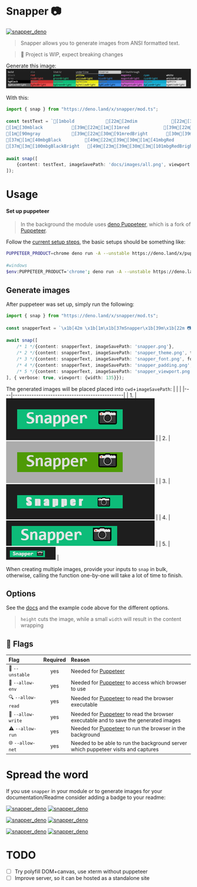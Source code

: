 # Snapper 📷
[![snapper_deno](https://img.shields.io/badge/-snapper%20%F0%9F%93%B7-%230DBC79?style=flat-square)](https://github.com/littletof/snapper)


> Snapper allows you to generate images from ANSI formatted text.

> 🚧 Project is WIP, expect breaking changes

Generate this image:
![Example generated output](docs/images/all.png)

With this:
```ts
import { snap } from "https://deno.land/x/snapper/mod.ts";

const testText = `[1mbold            [22m[2mdim             [22m[3mitalic          [23m[4munderline       [24m[7minverse         [27m[9mstrikethrough   [29m 
[1m[30mblack           [39m[22m[1m[31mred             [39m[22m[1m[32mgreen           [39m[22m[1m[33myellow          [39m[22m[1m[34mblue            [39m[22m[1m[35mmagenta         [39m[22m[1m[36mcyan            [39m[22m[1m[37mwhite         [39m[22m
[1m[90mgray            [39m[22m[30m[91mredBright       [30m[39m[30m[92mgreenBright     [30m[39m[30m[93myellowBright    [30m[39m[30m[94mblueBright      [30m[39m[30m[95mmagentaBright   [30m[39m[30m[96mcyanBright      [30m[39m[30m[97mwhiteBright  [30m[39m
[37m[1m[40mbgBlack         [49m[22m[39m[30m[1m[41mbgRed           [49m[22m[39m[30m[1m[42mbgGreen         [49m[22m[39m[30m[1m[43mbgYellow        [49m[22m[39m[30m[1m[44mbgBlue          [49m[22m[39m[30m[1m[45mbgMagenta       [49m[22m[39m[30m[1m[46mbgCyan          [49m[22m[39m[30m[1m[47mbgWhite       [49m[22m[39m
[37m[3m[100mbgBlackBright   [49m[23m[39m[30m[3m[101mbgRedBright     [49m[23m[39m[30m[3m[102mbgGreenBright   [49m[23m[39m[30m[3m[103mbgYellowBright  [49m[23m[39m[30m[3m[104mbgBlueBright    [49m[23m[39m[30m[3m[105mbgMagentaBright [49m[23m[39m[30m[3m[106mbgCyanBright    [49m[23m[39m[30m[3m[107mbgWhiteBright [49m[23m[39m`;

await snap([
    {content: testText, imageSavePath: 'docs/images/all.png', viewport: {width: 1045}},
]);
```

# Usage

#### Set up puppeteer
> In the background the module uses [deno Puppeteer](https://deno.land/x/puppeteer@9.0.2), which is a fork of [Puppeteer](https://github.com/puppeteer/puppeteer).

Follow the [current setup steps](https://github.com/lucacasonato/deno-puppeteer#installation), the basic setups should be something like:

```bash
PUPPETEER_PRODUCT=chrome deno run -A --unstable https://deno.land/x/puppeteer@9.0.2/install.ts

#windows
$env:PUPPETEER_PRODUCT='chrome'; deno run -A --unstable https://deno.land/x/puppeteer@9.0.2/install.ts
```

## Generate images
After puppeteer was set up, simply run the following:

```ts
import { snap } from "https://deno.land/x/snapper/mod.ts";

const snapperText = `\x1b[42m \x1b[1m\x1b[37mSnapper\x1b[39m\x1b[22m 📷  \x1b[49m`;

await snap([
    /* 1 */{content: snapperText, imageSavePath: 'snapper.png'},
    /* 2 */{content: snapperText, imageSavePath: 'snapper_theme.png', theme: {background: '#acacac', green: '#297', brightWhite: '#ddd'}},
    /* 3 */{content: snapperText, imageSavePath: 'snapper_font.png', fontFamily: "fantasy", fontSize: 10},
    /* 4 */{content: snapperText, imageSavePath: 'snapper_padding.png', padding: '5px 10px 0 5px', viewport: {width: 135}},
    /* 5 */{content: snapperText, imageSavePath: 'snapper_viewport.png', viewport: {width: 135, height: 35, deviceScaleFactor: 1}},
], { verbose: true, viewport: {width: 135}});
```

The generated images will be placed placed into `cwd`+`imageSavePath`:
|    |                                               |
|----|-----------------------------------------------|
| 1. | ![result](./docs/images/snapper.png)          |
| 2. | ![result](./docs/images/snapper_theme.png)    |
| 3. | ![result](./docs/images/snapper_font.png)     |
| 4. | ![result](./docs/images/snapper_padding.png)  |
| 5. | ![result](./docs/images/snapper_viewport.png) |

When creating multiple images, provide your inputs to `snap` in bulk, otherwise, calling the function one-by-one will take a lot of time to finish.

## Options
 See the [docs](https://doc.deno.land/https/deno.land%2Fx%2Fsnapper%2Fmod.ts) and the example code above for the different options.

> `height` cuts the image, while a small `width` will result in the content wrapping

## 🚩 Flags

|Flag| Required |Reason|
|:--|:-:|:--|
| 🚧 `--unstable`  | yes | Needed for [Puppeteer](https://deno.land/x/puppeteer) |
| 🧭 `--allow-env` | yes | Needed for [Puppeteer](https://deno.land/x/puppeteer) to access which browser to use |
| 🔍 `--allow-read` | yes | Needed for [Puppeteer](https://deno.land/x/puppeteer) to read the browser executable |
| 💾 `--allow-write` | yes | Needed for [Puppeteer](https://deno.land/x/puppeteer) to read the browser executable and to save the generated images |
| ⚠ `--allow-run` | yes | Needed for [Puppeteer](https://deno.land/x/puppeteer) to run the browser in the background |
| 🌐 `--allow-net` | yes | Needed to be able to run the background server which puppeteer visits and captures |

# Spread the word
If you use `snapper` in your module or to generate images for your documentation/Readme consider adding a badge to your readme:

[![snapper_deno](https://img.shields.io/badge/-snapper%20%F0%9F%93%B7-%230DBC79)](https://github.com/littletof/snapper)
[![snapper_deno](https://img.shields.io/badge/-snapper%20%F0%9F%93%B7-%230DBC79?style=flat-square)](https://github.com/littletof/snapper)

[![snapper_deno](https://img.shields.io/badge/-snapper%20%F0%9F%93%B7-black)](https://github.com/littletof/snapper)
[![snapper_deno](https://img.shields.io/badge/-snapper%20%F0%9F%93%B7-black?style=flat-square)](https://github.com/littletof/snapper)

[![snapper_deno](https://img.shields.io/badge/-%20snapper%20%F0%9F%93%B7-4E9A06)](https://github.com/littletof/snapper)
[![snapper_deno](https://img.shields.io/badge/-%20snapper%20%F0%9F%93%B7-4E9A06?style=flat-square)](https://github.com/littletof/snapper)

# TODO

- [ ] Try polyfill DOM+canvas, use xterm without puppeteer
- [ ] Improve server, so it can be hosted as a standalone site
